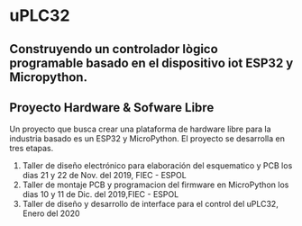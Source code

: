 # uPLC32

## Construyendo un controlador lògico programable basado en el dispositivo iot ESP32 y Micropython. 

## Proyecto Hardware & Sofware Libre

Un proyecto que busca crear una plataforma de hardware libre para la industria basado es un ESP32 y MicroPython. 
El proyecto se desarrolla en tres etapas. 
1. Taller de diseño electrónico para elaboración del esquematico y PCB los dias 21 y 22 de Nov. del 2019, FIEC - ESPOL
2. Taller de montaje PCB y programacion del firmware en MicroPython los dias 10 y 11 de Dic. del 2019,FIEC - ESPOL
3. Taller de diseño y desarrollo de interface para el control del uPLC32, Enero del 2020


